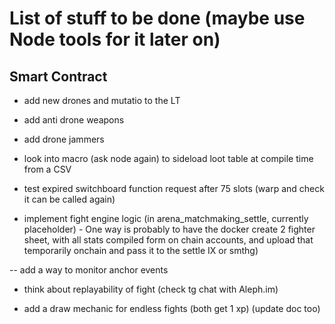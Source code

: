 # List of stuff to be done (maybe use Node tools for it later on)

## Smart Contract

- add new drones and mutatio to the LT
- add anti drone weapons
- add drone jammers

- look into macro (ask node again) to sideload loot table at compile time from a CSV

- test expired switchboard function request after 75 slots (warp and check it can be called again)

- implement fight engine logic (in arena_matchmaking_settle, currently placeholder)
        - One way is probably to have the docker create 2 fighter sheet, with all stats compiled form on chain accounts, and upload that temporarily onchain and pass it to the settle IX or smthg)

-- add a way to monitor anchor events

- think about replayability of fight (check tg chat with Aleph.im)

- add a draw mechanic for endless fights (both get 1 xp) (update doc too)
